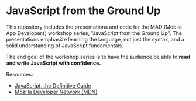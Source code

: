# JavaScript from the Ground Up

This repository includes the presentations and code for the MAD (Mobile App Developers) workshop series, "JavaScript from the Ground Up".
The presentations emphasize learning the language, not just the syntax, and a solid understanding of JavaScript fundamentals.

The end goal of the workshop series is to have the audience be able to **read and write JavaScript with confidence.**

Resources:

 - [JavaScript, the Definitive Guide](http://www.amazon.com/JavaScript-Definitive-Guide-Activate-Guides/dp/0596805527/ref=dp_ob_title_bk)
 - [Mozilla Developer Network (MDN)](https://developer.mozilla.org/en-US/docs/Web/JavaScript)
